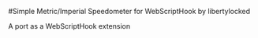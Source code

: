 #Simple Metric/Imperial Speedometer for WebScriptHook
by libertylocked

A port as a WebScriptHook extension
